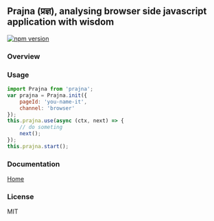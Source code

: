 ## Prajna (प्रज्ञ), analysing browser side javascript application with wisdom

[![npm version](https://badge.fury.io/js/node-rdkafka.svg)](https://badge.fury.io/js/node-rdkafka)


### Overview

### Usage
```javascript
import Prajna from 'prajna';
var prajna = Prajna.init({
    pageId: 'you-name-it',
    channel: 'browser'
});
this.prajna.use(async (ctx, next) => {
    // do someting
    next();
});
this.prajna.start();
```

### Documentation
[Home](https://github.com/mtdp-diancan-f2e/prajna/wiki)

### License
MIT
